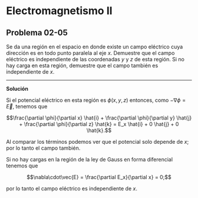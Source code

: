 # Electromagnetismo II
## Problema 02-05

Se da una región en el espacio en donde existe un campo eléctrico cuya dirección
es en todo punto paralela al eje $`x`$. Demuestre que el campo eléctrico es
independiente de las coordenadas $`y`$ y $`z`$ de esta región. Si no hay carga en
esta región, demuestre que el campo también es independiente de $`x`$.

---

**Solución**

Si el potencial eléctrico en esta región es $`\phi(x, y, z)`$ entonces, como
$`-\nabla\phi = \vec{E}`$, tenemos que

```math
\frac{\partial \phi}{\partial x} \hat{i}
+ \frac{\partial \phi}{\partial y} \hat{j}
+ \frac{\partial \phi}{\partial z} \hat{k}
=
E_x \hat{i} + 0 \hat{j} + 0 \hat{k}.
```

Al comparar los términos podemos ver que el potencial solo depende de $`x`$;
por lo tanto el campo también.

Si no hay cargas en la región de la ley de Gauss en forma diferencial tenemos que

```math
\nabla\cdot\vec{E} = \frac{\partial E_x}{\partial x} = 0;
```

por lo tanto el campo eléctrico es independiente de $`x`$.
